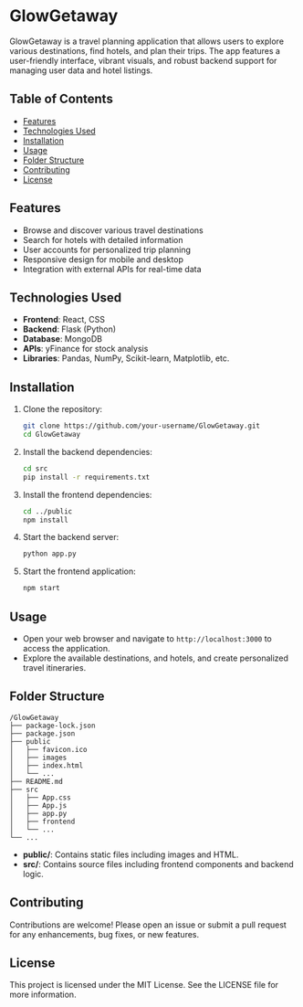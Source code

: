 # GlowGetaway

GlowGetaway is a travel planning application that allows users to explore various destinations, find hotels, and plan their trips. The app features a user-friendly interface, vibrant visuals, and robust backend support for managing user data and hotel listings.

## Table of Contents

- [Features](#features)
- [Technologies Used](#technologies-used)
- [Installation](#installation)
- [Usage](#usage)
- [Folder Structure](#folder-structure)
- [Contributing](#contributing)
- [License](#license)

## Features

- Browse and discover various travel destinations
- Search for hotels with detailed information
- User accounts for personalized trip planning
- Responsive design for mobile and desktop
- Integration with external APIs for real-time data

## Technologies Used

- **Frontend**: React, CSS
- **Backend**: Flask (Python)
- **Database**: MongoDB
- **APIs**: yFinance for stock analysis
- **Libraries**: Pandas, NumPy, Scikit-learn, Matplotlib, etc.

## Installation

1. Clone the repository:
   ```bash
   git clone https://github.com/your-username/GlowGetaway.git
   cd GlowGetaway
   ```

2. Install the backend dependencies:
   ```bash
   cd src
   pip install -r requirements.txt
   ```

3. Install the frontend dependencies:
   ```bash
   cd ../public
   npm install
   ```

4. Start the backend server:
   ```bash
   python app.py
   ```

5. Start the frontend application:
   ```bash
   npm start
   ```

## Usage

- Open your web browser and navigate to `http://localhost:3000` to access the application.
- Explore the available destinations, and hotels, and create personalized travel itineraries.

## Folder Structure

```
/GlowGetaway
├── package-lock.json
├── package.json
├── public
│   ├── favicon.ico
│   ├── images
│   ├── index.html
│   └── ...
├── README.md
├── src
│   ├── App.css
│   ├── App.js
│   ├── app.py
│   ├── frontend
│   └── ...
└── ...
```

- **public/**: Contains static files including images and HTML.
- **src/**: Contains source files including frontend components and backend logic.

## Contributing

Contributions are welcome! Please open an issue or submit a pull request for any enhancements, bug fixes, or new features.

## License

This project is licensed under the MIT License. See the LICENSE file for more information.
```
